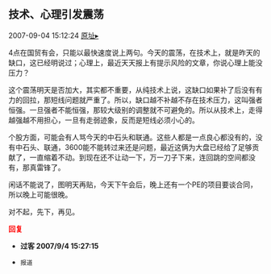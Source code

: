 ## 技术、心理引发震荡
2007-09-04 15:12:24
[原址▸](http://www.fxgan.com/chan_time/2007_07_12/646.htm)



 4点在国贸有会，只能以最快速度说上两句。今天的震荡，在技术上，就是昨天的缺口，这已经明说过；心理上，最近天天报上有提示风险的文章，你说心理上能没压力？


 


 这个震荡明天是否加大，其实都不重要，从纯技术上说，这缺口如果补了后没有有力的回拉，那短线问题就严重了。所以，缺口越不补越不存在技术压力，这叫强者恒强。一旦强者不能恒强，那较大级别的调整就不可避免的。所以从技术上，走得越强越不用担心，一旦有走弱迹象，反而是短线必须小心的。


 


 个股方面，可能会有人骂今天的中石头和联通。这些人都是一点良心都没有的，没有中石头、联通，3600能不能转过来还是问题，最近这俩为大盘已经给了足够贡献了，一直缩着不动。到现在还不让动一下，万一刀子下来，连回跳的空间都没有，那真雷锋了。


 


 闲话不能说了，图明天再贴，今天下午会后，晚上还有一个PE的项目要谈合同，所以晚上可能很晚。


 


 对不起，先下，再见。


 


 





<font color='red'>**回复**</font>


- **过客 2007/9/4 15:27:15**
- ```
  报道
  ```

